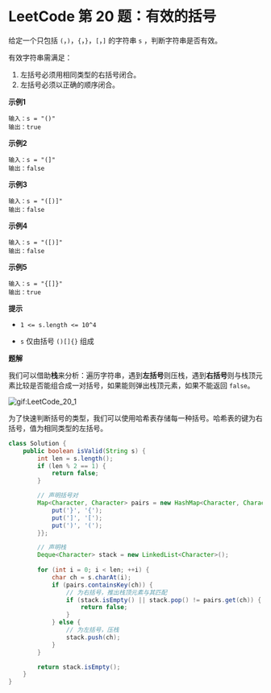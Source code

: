 # LeetCode 第 20 题：有效的括号

给定一个只包括 `(`，`)`，`{`，`}`，`[`，`]` 的字符串 `s` ，判断字符串是否有效。

有效字符串需满足：

1. 左括号必须用相同类型的右括号闭合。
2. 左括号必须以正确的顺序闭合。

**示例1**

```
输入：s = "()"
输出：true
```

**示例2**

```
输入：s = "(]"
输出：false
```

**示例3**

```
输入：s = "([)]"
输出：false
```

**示例4**

```
输入：s = "([)]"
输出：false
```

**示例5**

```
输入：s = "{[]}"
输出：true
```

**提示**

+ `1 <= s.length <= 10^4`

+ `s` 仅由括号 `()[]{}` 组成

**题解**

我们可以借助**栈**来分析：遍历字符串，遇到**左括号**则压栈，遇到**右括号**则与栈顶元素比较是否能组合成一对括号，如果能则弹出栈顶元素，如果不能返回 `false`。

![gif:LeetCode_20_1](https://github.com/TomatoZ7/notes-of-tz/blob/master/DataStructuresAndAlgorithms/LeetCode/images/LeetCode_20_1.gif)

为了快速判断括号的类型，我们可以使用哈希表存储每一种括号。哈希表的键为右括号，值为相同类型的左括号。

```java
class Solution {
    public boolean isValid(String s) {
        int len = s.length();
        if (len % 2 == 1) {
            return false;
        }

        // 声明括号对
        Map<Character, Character> pairs = new HashMap<Character, Character>(){{
            put('}', '{');
            put(']', '[');
            put(')', '(');
        }};

        // 声明栈
        Deque<Character> stack = new LinkedList<Character>();
        
        for (int i = 0; i < len; ++i) {
            char ch = s.charAt(i);
            if (pairs.containsKey(ch)) {
                // 为右括号，推出栈顶元素与其匹配
                if (stack.isEmpty() || stack.pop() != pairs.get(ch)) {
                    return false;
                }
            } else {
                // 为左括号，压栈
                stack.push(ch);
            }
        }

        return stack.isEmpty();
    }
}
```